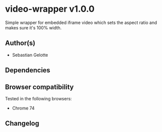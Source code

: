 # video-wrapper v1.0.0

Simple wrapper for embedded iframe video which sets the aspect ratio and makes sure it's 100% width.

## Author(s)

- Sebastian Gelotte

## Dependencies



## Browser compatibility

Tested in the following browsers:

- Chrome 74


## Changelog
